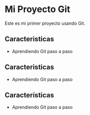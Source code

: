 # Mi Proyecto Git

Este es mi primer proyecto usando Git.

## Caracteristicas
- Aprendiendo Git paso a paso

## Caracteristicas
- Aprendiendo Git paso a paso

## Características
- Aprendiendo Git paso a paso
